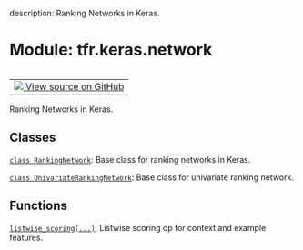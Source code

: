 description: Ranking Networks in Keras.

<div itemscope itemtype="http://developers.google.com/ReferenceObject">
<meta itemprop="name" content="tfr.keras.network" />
<meta itemprop="path" content="Stable" />
</div>

# Module: tfr.keras.network

<!-- Insert buttons and diff -->

<table class="tfo-notebook-buttons tfo-api nocontent" align="left">
<td>
  <a target="_blank" href="https://github.com/tensorflow/ranking/tree/master/tensorflow_ranking/python/keras/network.py">
    <img src="https://www.tensorflow.org/images/GitHub-Mark-32px.png" />
    View source on GitHub
  </a>
</td>
</table>

Ranking Networks in Keras.

## Classes

[`class RankingNetwork`](../../tfr/keras/network/RankingNetwork.md): Base class
for ranking networks in Keras.

[`class UnivariateRankingNetwork`](../../tfr/keras/network/UnivariateRankingNetwork.md):
Base class for univariate ranking network.

## Functions

[`listwise_scoring(...)`](../../tfr/keras/network/listwise_scoring.md): Listwise
scoring op for context and example features.
